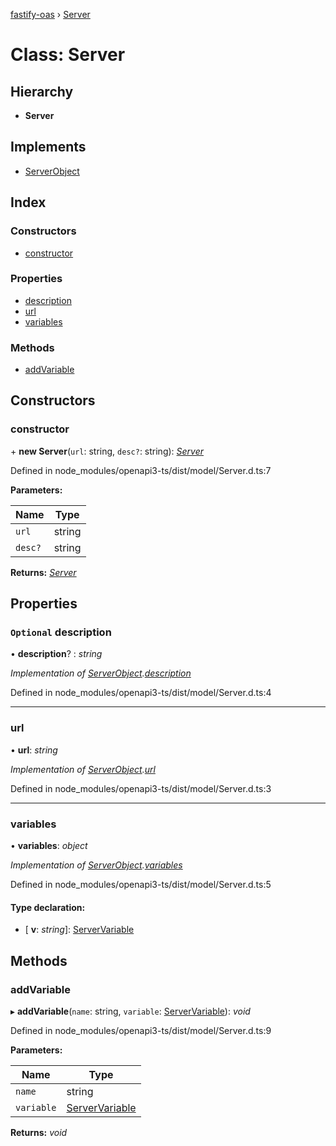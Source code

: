 [fastify-oas](../README.md) › [Server](server.md)

# Class: Server

## Hierarchy

* **Server**

## Implements

* [ServerObject](../interfaces/serverobject.md)

## Index

### Constructors

* [constructor](server.md#constructor)

### Properties

* [description](server.md#optional-description)
* [url](server.md#url)
* [variables](server.md#variables)

### Methods

* [addVariable](server.md#addvariable)

## Constructors

###  constructor

\+ **new Server**(`url`: string, `desc?`: string): *[Server](server.md)*

Defined in node_modules/openapi3-ts/dist/model/Server.d.ts:7

**Parameters:**

Name | Type |
------ | ------ |
`url` | string |
`desc?` | string |

**Returns:** *[Server](server.md)*

## Properties

### `Optional` description

• **description**? : *string*

*Implementation of [ServerObject](../interfaces/serverobject.md).[description](../interfaces/serverobject.md#optional-description)*

Defined in node_modules/openapi3-ts/dist/model/Server.d.ts:4

___

###  url

• **url**: *string*

*Implementation of [ServerObject](../interfaces/serverobject.md).[url](../interfaces/serverobject.md#url)*

Defined in node_modules/openapi3-ts/dist/model/Server.d.ts:3

___

###  variables

• **variables**: *object*

*Implementation of [ServerObject](../interfaces/serverobject.md).[variables](../interfaces/serverobject.md#optional-variables)*

Defined in node_modules/openapi3-ts/dist/model/Server.d.ts:5

#### Type declaration:

* \[ **v**: *string*\]: [ServerVariable](servervariable.md)

## Methods

###  addVariable

▸ **addVariable**(`name`: string, `variable`: [ServerVariable](servervariable.md)): *void*

Defined in node_modules/openapi3-ts/dist/model/Server.d.ts:9

**Parameters:**

Name | Type |
------ | ------ |
`name` | string |
`variable` | [ServerVariable](servervariable.md) |

**Returns:** *void*
